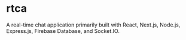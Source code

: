 # rtca
A real-time chat application primarily built with React, Next.js, Node.js, Express.js, Firebase Database, and Socket.IO.

